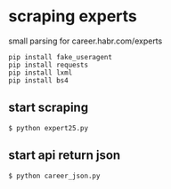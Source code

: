# scraping experts
small parsing for career.habr.com/experts
```
pip install fake_useragent
pip install requests
pip install lxml
pip install bs4
```

## start scraping
```
$ python expert25.py
```

## start api return json
```
$ python career_json.py
```